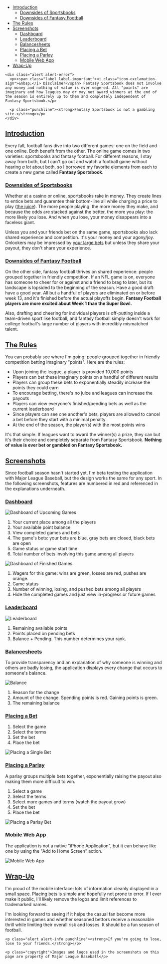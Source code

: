 * [Introduction](#introduction)
  * [Downsides of Sportsbooks](#downsides-of-sportsbooks)
  * [Downsides of Fantasy Football](#downsides-of-fantasy-football)
* [The Rules](#the-rules)
* [Screenshots](#screenshots)
  * [Dashboard](#dashboard)
  * [Leaderboard](#leaderboard)
  * [Balancesheets](#balancesheets)
  * [Placing a Bet](#placing-a-bet)
  * [Placing a Parlay](#placing-a-parlay)
  * [Mobile Web App](#mobile-web-app)
* [Wrap-Up](#wrap-up)

```raw
<div class="alert alert-error">
  <p><span class="label label-important"><i class="icon-exclamation-sign">&nbsp;</i> Disclaimer</span> Fantasy Sportsbook does not involve any money and nothing of value is ever wagered. All "points" are imaginary and how leagues may or may not award winners at the end of the season is entirely up to them and completely independent of Fantasy Sportsbook.</p>

  <p class="punchline"><strong>Fantasy Sportsbook is not a gambling site.</strong></p>
</div>
```

## [Introduction](#introduction)

Every fall, football fans dive into two different games: one on the field and one online. Both benefit from the other. The online game comes in two varieties: sportsbooks and fantasy football. For different reasons, I stay away from both, but I can't go out and watch a football game without hearing _a lot_ about both, so I borrowed my favorite elements from each to create a new game called __Fantasy Sportsbook__.

### [Downsides of Sportsbooks](#downsides-of-sportsbooks)

Whether at a casino or online, sportsbooks rake in money. They create lines to entice bets and guarentee their bottom-line all while charging a price to play ([the juice](http://en.wikipedia.org/wiki/Vigorish)). The more people playing: the more money they make, and because the odds are stacked against the better, the more you play: the more likely you lose. And when you lose, your money disappears into a faceless giant.

Unless you and your friends bet on the same game, sportsbooks also lack shared experience and competition. It's your money and your agony/joy. Onlookers may be impressed by [your large bets](http://grantland.com/the-triangle/floyd-mayweather-suffers-his-first-defeat-at-the-sportsbook/) but unless they share your payout, they don't share your experience.

### [Downsides of Fantasy Football](#downsides-of-fantasy-football)

On the other side, fantasy football thrives on shared experience: people grouped together in friendly competition. If an NFL game is on, everyone has someone to cheer for or against and a friend to brag to later, but its landscape is lopsided to the beginning of the season. Have a good draft: have a good year. All but a handful of players are eliminated on or before week 13, and it's finished before the actual playoffs begin. __Fantasy Football players are more excited about Week 1 than the Super Bowl.__

Also, drafting and cheering for individual players is off-putting inside a team-driven sport like football, and fantasy football simply doesn't work for college football's large number of players with incredibly mismatched talent.

## [The Rules](#the-rules)

You can probably see where I'm going: people grouped together in friendly competition betting imaginary "points". Here are the rules:

* Upon joining the league, a player is provided 10,000 points
* Players can bet these imaginary points on a handful of different results
* Players can group these bets to exponentially steadily increase the points they could earn
* To encourage betting, there's no juice and leagues can increase the payouts
* Players can view everyone's finished/pending bets as well as the current leaderboard
* Since players can see one another's bets, players are allowed to cancel a bet before they start with a minimal penalty.
* At the end of the season, the player(s) with the most points wins

It's that simple. If leagues want to award the winner(s) a prize, they can but it's their choice and completely separate from Fantasy Sportsbook. __Nothing of value is ever bet or gambled on Fantasy Sportsbook.__

## [Screenshots](#screenshots)

Since football season hasn't started yet, I'm beta testing the application with Major League Baseball, but the design works the same for any sport. In the following screenshots, features are numbered in red and referenced in the explanations underneath.

### [Dashboard](#dashboard)

![Dashboard of Upcoming Games](dashboard-upcoming.png)

1. Your current place among all the players
2. Your available point balance
3. View completed games and bets
4. The game's bets: your bets are blue, gray bets are closed, black bets are open
4. Game status or game start time
5. Total number of bets involving this game among all players

![Dashboard of Finished Games](dashboard-finished.png)

1. Wagers for this game: wins are green, losses are red, pushes are orange.
2. Game status
3. Number of winning, losing, and pushed bets among all players
4. Hide the completed games and just view in-progress or future games

### [Leaderboard](#leaderboard)

![Leaderboard](leaderboard.png)

1. Remaining available points
2. Points placed on pending bets
3. Balance + Pending. This number determines your rank.

### [Balancesheets](#balancesheets)

To provide transparency and an explanation of why someone is winning and others are badly losing, the application displays every change that occurs to someone's balance.

![Balance](balance.png)

1. Reason for the change
2. Amount of the change. Spending points is red. Gaining points is green.
3. The remaining balance

### [Placing a Bet](#placing-a-bet)

1. Select the game
2. Select the terms
3. Set the bet
4. Place the bet

![Placing a Single Bet](placing-single.gif)

### [Placing a Parlay](#placing-a-parlay)

A parlay groups multiple bets together, exponentially raising the payout also making them more difficult to win.

1. Select a game
2. Select the terms
3. Select more games and terms (watch the payout grow)
3. Set the bet
4. Place the bet

![Placing a Parlay Bet](placing-parlay.gif)

### [Mobile Web App](#mobile-web-app)

The application is not a native "iPhone Application", but it can behave like one by using the "Add to Home Screen" action.

![Mobile Web App](mobile-web-app.gif)

## [Wrap-Up](#wrap-up)

I'm proud of the mobile interface: lots of information cleanly displayed in a small space. Placing bets is simple and hopefully not prone to error. If I ever make it public, I'll likely remove the logos and limit references to trademarked names.

I'm looking forward to seeing if it helps the casual fan become more interested in games and whether seasoned bettors receive a reasonable thrill while limiting their overall risk and losses. It should be a fun season of football.

```raw
<p class="alert alert-info punchline"><strong>If you're going to lose, lose to your friends.</strong></p>

<p class="copyright">Images and logos used in the screenshots on this page are property of Major League Baseball</p>
```
